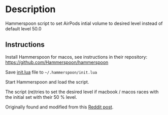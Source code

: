# Description

Hammerspoon script to set AirPods intial volume to desired level instead of default level 50.0

## Instructions

Install Hammerspoon for macos, see instructions in their repository: <https://github.com/Hammerspoon/hammerspoon>

Save [init.lua](https://github.com/tpaananen/airvol/blob/main/init.lua) file to `~/.hammerspoon/init.lua`

Start Hammerspoon and load the script.

The script (re)tries to set the desired level if macbook / macos races with the initial set with their 50 % level.

Originally found and modified from this [Reddit post](https://www.reddit.com/r/MacOS/comments/16wkyvu/comment/n6tli2g).

